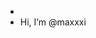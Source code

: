 -
-   Hi, I’m @maxxxi

<!---
markworks7/maxxxi is a  special  repository because its `README.md` (this file) appears on your GitHub profile.
You can click the Preview link to take a look at your changes.
--->
